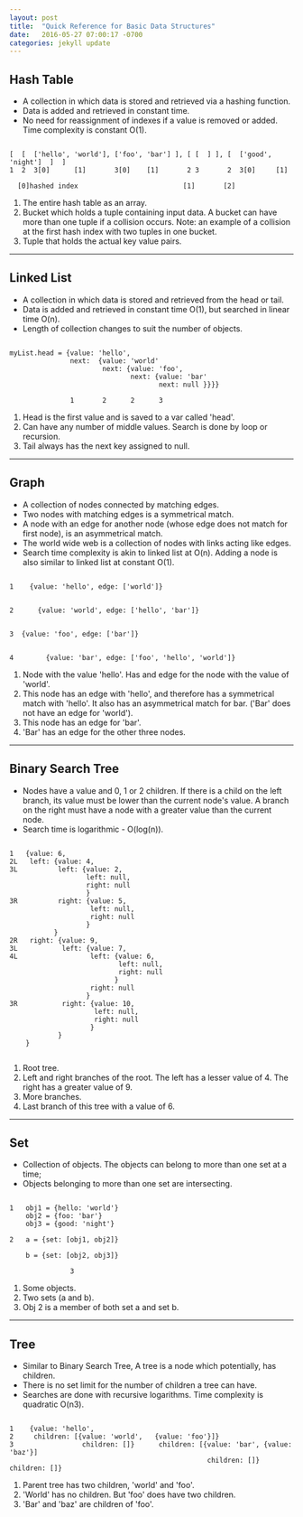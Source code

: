 ```yaml
---
layout: post
title:  "Quick Reference for Basic Data Structures"
date:   2016-05-27 07:00:17 -0700
categories: jekyll update
---
```


## Hash Table  

- A collection in which data is stored and retrieved via a hashing function.
- Data is added and retrieved in constant time.
- No need for reassignment of indexes if a value is removed or added.  Time complexity is constant O(1).

```

[  [  ['hello', 'world'], ['foo', 'bar'] ], [ [  ] ], [  ['good', 'night']  ]  ]
1  2  3[0]      [1]       3[0]    [1]       2 3       2  3[0]     [1]

  [0]hashed index                          [1]       [2]       

```

1.  The entire hash table as an array.
2.  Bucket which holds a tuple containing input data.  A bucket can have more than one tuple if a collision occurs.  Note: an example of a collision at the first hash index with two tuples in one bucket.  
3.  Tuple that holds the actual key value pairs.

---


## Linked List  

- A collection in which data is stored and retrieved from the head or tail.
- Data is added and retrieved in constant time O(1), but searched in linear time O(n).
- Length of collection changes to suit the number of objects.

```

myList.head = {value: 'hello',
               next:  {value: 'world' 
                       next: {value: 'foo',
                              next: {value: 'bar' 
                                     next: null }}}}

               1       2      2      3

```           


1.  Head is the first value and is saved to a var called 'head'.
2.  Can have any number of middle values.  Search is done by loop or recursion.    
3.  Tail always has the next key assigned to null.  

---


## Graph  

- A collection of nodes connected by matching edges.  
- Two nodes with matching edges is a symmetrical match.  
- A node with an edge for another node (whose edge does not match for first node), is an asymmetrical match.  
- The world wide web is a collection of nodes with links acting like edges. 
- Search time complexity is akin to linked list at O(n).  Adding a node is also similar to linked list at constant O(1).

```

1    {value: 'hello', edge: ['world']}


2      {value: 'world', edge: ['hello', 'bar']}


3  {value: 'foo', edge: ['bar']}


4        {value: 'bar', edge: ['foo', 'hello', 'world']}

```          


1.  Node with the value 'hello'.  Has and edge for the node with the value of 'world'.
2.  This node has an edge with 'hello', and therefore has a symmetrical match with 'hello'.  It also has an asymmetrical match for bar.  ('Bar' does not have an edge for 'world').
3.  This node has an edge for 'bar'.
4.  'Bar'  has an edge for the other three nodes.   

---


## Binary Search Tree  

- Nodes have a value and 0, 1 or 2 children.  If there is a child on the left branch, its value must be lower than the current node's value.  A branch on the right must have a node with a greater value than the current node.  
- Search time is logarithmic - O(log(n)).

```

1   {value: 6,
2L   left: {value: 4,
3L          left: {value: 2,
                   left: null,
                   right: null
                   }
3R          right: {value: 5,
                    left: null,
                    right: null
                   }
           }
2R   right: {value: 9,
3L           left: {value: 7,
4L                  left: {value: 6,
                           left: null,
                           right: null
                          }
                    right: null
                   }
3R           right: {value: 10,
                     left: null,
                     right: null
                    }
            }
    }


```           


1.  Root tree.
2.  Left and right branches of the root.  The left has a lesser value of 4.  The right has a greater value of 9.     
3.  More branches.  
4.  Last branch of this tree with a value of 6.


---


## Set 

- Collection of objects.  The objects can belong to more than one set at a time;
- Objects belonging to more than one set are intersecting.  

```

1   obj1 = {hello: 'world'}
    obj2 = {foo: 'bar'}
    obj3 = {good: 'night'}

2   a = {set: [obj1, obj2]}

    b = {set: [obj2, obj3]}
 
               3
```          


1.  Some objects.
2.  Two sets (a and b).    
3.  Obj 2 is a member of both set a and set b.  

---


## Tree

- Similar to Binary Search Tree, A tree is a node which potentially, has children.
- There is no set limit for the number of children a tree can have.
- Searches are done with recursive logarithms.  Time complexity is quadratic O(n3).

```

1    {value: 'hello', 
2     children: [{value: 'world',   {value: 'foo'}]}
3                 children: []}      children: [{value: 'bar', {value: 'baz'}]
                                                 children: []}  children: []}

```          


1.  Parent tree has two children, 'world' and 'foo'.
2.  'World' has no children.  But 'foo' does have two children.  
3.  'Bar' and 'baz' are children of 'foo'.  

[jekyll-docs]: http://jekyllrb.com/docs/home
[jekyll-gh]:   https://github.com/jekyll/jekyll
[jekyll-talk]: https://talk.jekyllrb.com/
